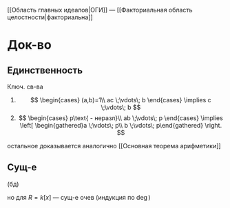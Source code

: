 [[Область главных идеалов|ОГИ]] — [[Факториальная область целостности|факториальна]]

# Док-во

## Единственность

Ключ. св-ва

1. $$
\begin{cases}
(a,b)=1\\
ac \;\vdots\; b
\end{cases} \implies c \;\vdots\; b
$$
2. $$
\begin{cases}
p\text{ - неразл}\\
ab \;\vdots\; p
\end{cases} \implies \left[ \begin{gathered}a \;\vdots\; p\\ b \;\vdots\; p\end{gathered} \right. 
$$

остальное доказывается аналогично [[Основная теорема арифметики]]

## Сущ-е

(бд)

но для $R=k[x]$ — сущ-е очев (индукция по $\deg$)
